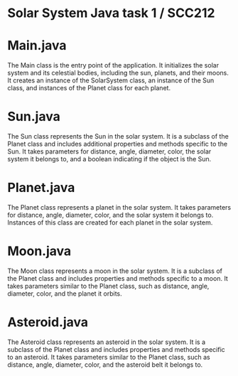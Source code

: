 # Solar System Java task 1 / SCC212

# Main.java
The Main class is the entry point of the application. It initializes the solar system and its celestial bodies, including the sun, planets, and their moons. It creates an instance of the SolarSystem class, an instance of the Sun class, and instances of the Planet class for each planet.

# Sun.java
The Sun class represents the Sun in the solar system. It is a subclass of the Planet class and includes additional properties and methods specific to the Sun. It takes parameters for distance, angle, diameter, color, the solar system it belongs to, and a boolean indicating if the object is the Sun.

# Planet.java
The Planet class represents a planet in the solar system. It takes parameters for distance, angle, diameter, color, and the solar system it belongs to. Instances of this class are created for each planet in the solar system.

# Moon.java
The Moon class represents a moon in the solar system. It is a subclass of the Planet class and includes properties and methods specific to a moon. It takes parameters similar to the Planet class, such as distance, angle, diameter, color, and the planet it orbits.

# Asteroid.java
The Asteroid class represents an asteroid in the solar system. It is a subclass of the Planet class and includes properties and methods specific to an asteroid. It takes parameters similar to the Planet class, such as distance, angle, diameter, color, and the asteroid belt it belongs to.
